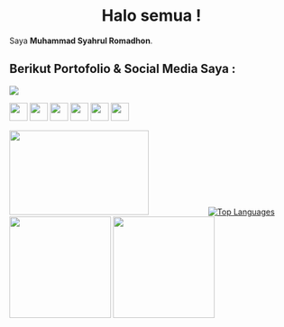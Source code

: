 <h1 align="center">  Halo semua ! </h1> 

Saya **Muhammad Syahrul Romadhon**.

## Berikut Portofolio & Social Media Saya : 
<a href="https://www.github.com/MuhSyahrul6" target="_blank" rel="noreferrer"><img
src="https://img.shields.io/github/followers/MuhSyahrul6?logo=github&style=for-the-badge&color=0891b2&labelColor=1c1917" /></a>
<p align="left"> <a href="https://discord.com/users/syahrulz#5189" target="_blank" rel="noreferrer"><img src="https://raw.githubusercontent.com/danielcranney/readme-generator/main/public/icons/socials/discord.svg" width="32" height="32" /></a> <a href="https://www.facebook.com/syahrul.m.cinta.9" target="_blank" rel="noreferrer"><img src="https://raw.githubusercontent.com/danielcranney/readme-generator/main/public/icons/socials/facebook.svg" width="32" height="32" /></a> <a href="https://www.github.com/MuhSyahrul6" target="_blank" rel="noreferrer"><img src="https://raw.githubusercontent.com/danielcranney/readme-generator/main/public/icons/socials/github.svg" width="32" height="32" /></a> <a href="http://www.instagram.com/syahrulz.r" target="_blank" rel="noreferrer"><img src="https://raw.githubusercontent.com/danielcranney/readme-generator/main/public/icons/socials/instagram.svg" width="32" height="32" /></a> <a href="https://www.linkedin.com/in/muhammad-syahrul-r/" target="_blank" rel="noreferrer"><img src="https://raw.githubusercontent.com/danielcranney/readme-generator/main/public/icons/socials/linkedin.svg" width="32" height="32" /></a> <a href="https://www.twitter.com/rulztarito" target="_blank" rel="noreferrer"><img src="https://raw.githubusercontent.com/danielcranney/readme-generator/main/public/icons/socials/twitter.svg" width="32" height="32" /></a></p>

<p align="left">
<a href="https://github.com/MuhSyahrul6">
  <img height="150em" src="http://github-profile-summary-cards.vercel.app/api/cards/profile-details?username=MuhSyahrul6&theme=tokyonight" width="70%" align="left/>
  <a href="https://github.com/MuhSyahrul6" align="left"><img src="https://github-readme-stats.vercel.app/api/top-langs/?username=MuhSyahrul6&langs_count=10&title_color=0891b2&text_color=ffffff&icon_color=0891b2&bg_color=1c1917&hide_border=true&locale=en&custom_title=Top%20%Languages" alt="Top Languages" /></a>
  <img height="180em" src="https://github-readme-stats-eight-theta.vercel.app/api?username=MuhSyahrul6&show_icons=true&theme=tokyonight&include_all_commits=true&count_private=true"/>
  <img height="180em" src="https://github-readme-stats-eight-theta.vercel.app/api/top-langs/?username=MuhSyahrul6&layout=compact&langs_count=8&theme=tokyonight"/></a>
  
</p>
